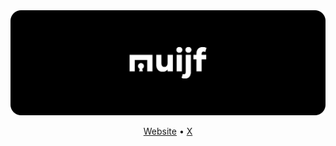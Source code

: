 <img src="https://github.com/muijf/.github/blob/main/banner.png?raw=true">
<p align="center">
  <a href="https://muijf.com">Website</a>
  <span>•</span>
  <a href="https://x.com/muijfhq">X</a>
</p>

